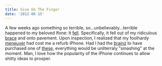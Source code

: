 ```yaml
---
title: Give Em The Finger
date: '2012-06-15'
---
```


A few weeks ago something so terrible, so...unbelievably...terrible happened to my beloved Ifone: It [fell][1]. Specifically, it fell out of my ridiculous [brace][2] and onto pavement. Upon inspection, I realized that my foolhardy [meneuver][3] had cost me a refurb iPhone. Had I had the [brainz][4] to have purchased one of [these][5], everything would be unliterraly "smashing" at the moment. Man, I love how the popularity of the iPhone continues to allow shitty ideas to prosper.

[1]: http://i0.kym-cdn.com/photos/images/original/000/172/198/Y0pTu.png
[2]: http://www.flickr.com/photos/mcwetboy/1862552444/sizes/z/in/photostream/
[3]: http://www.edition20.com/images/products/382/Zig-Zag-280-by-Cassina-by-Gerrit-Thomas-Rietveld-image-1.jpg
[4]: http://youtu.be/-JFfN5pKzFU
[5]: http://feinger.com/
